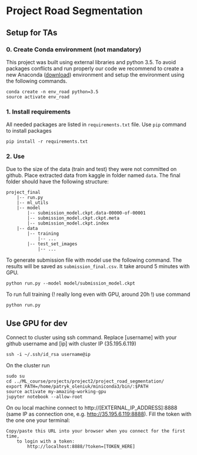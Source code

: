# Project Road Segmentation


## Setup for TAs

### 0. Create Conda environment (not mandatory)

This project was built using external libraries and python 3.5. To avoid packages conflicts and 
run properly our code we recommend to create a new Anaconda ([download](https://www.anaconda.com/download/)) environment 
and setup the environment using the following commands.

```
conda create -n env_road python=3.5
source activate env_road
```

### 1. Install requirements

All needed packages are listed in `requirements.txt` file. Use `pip` command to install packages
```
pip install -r requirements.txt
```


### 2. Use

Due to the size of the data (train and test) they were not committed on github. Place extracted data
from kaggle in folder named `data`. The final folder should have the following structure:
```
project_final
    |-- run.py
    |-- ml_utils
    |-- model
        |-- submission_model.ckpt.data-00000-of-00001
        |-- submission_model.ckpt.ckpt.meta
        |-- submission_model.ckpt.index
    |-- data
        |-- training
            |-- ...
        |-- test_set_images
            |-- ...
```


To generate submission file with model use the following command. The results will be 
saved as `submission_final.csv`. It take around 5 minutes with GPU.
```
python run.py --model model/submission_model.ckpt
```

To run full training (! really long even with GPU, around 20h !) use command
```
python run.py
```




## Use GPU for dev

Connect to cluster using ssh command. Replace [username] with your github username and [ip] with cluster IP (35.195.6.119)
```
ssh -i ~/.ssh/id_rsa username@ip
```

On the cluster run
```
sudo su
cd ../ML_course/projects/project2/project_road_segmentation/
export PATH=/home/patryk_oleniuk/miniconda3/bin/:$PATH
source activate my-amazing-working-gpu
jupyter notebook --allow-root
```

On ou local machine connect to http://[EXTERNAL_IP_ADDRESS]:8888 (same IP as connection one, e.g. http://35.195.6.119:8888). Fill the token with the one one your terminal:
```
Copy/paste this URL into your browser when you connect for the first time,
    to login with a token:
        http://localhost:8888/?token=[TOKEN_HERE]
```
